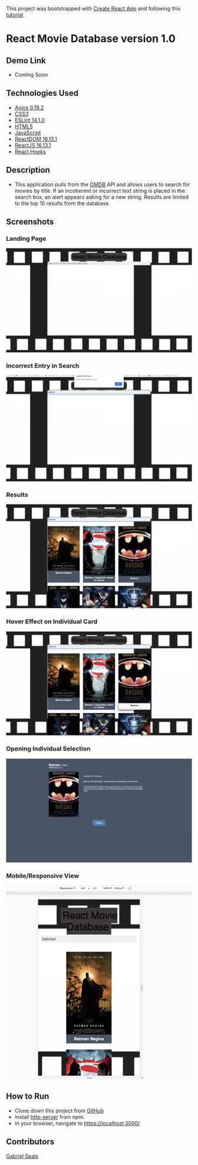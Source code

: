 This project was bootstrapped with [Create React App](https://github.com/facebook/create-react-app) and following this [tutorial](https://youtu.be/ufodJVcpmps).

# React Movie Database version 1.0

## Demo Link

* Coming Soon

## Technologies Used

* [Axios 0.19.2](https://www.npmjs.com/package/axios)
* [CSS3](https://www.w3.org/Style/CSS/Overview.en.html)
* [ESLint 14.1.0](https://eslint.org/)
* [HTML5](https://html.spec.whatwg.org/multipage/)
* [JavaScript](https://www.javascript.com/)
* [ReactDOM 16.13.1](https://www.npmjs.com/package/react-dom)
* [ReactJS 16.13.1](https://reactjs.org/docs/create-a-new-react-app.html)
* [React Hooks](https://reactjs.org/docs/hooks-intro.html)

## Description

* This application pulls from the [OMDB](http://www.omdbapi.com/) API and allows users to search for movies by title. If an incoherent or incorrect text string is placed in the search box, an alert appears asking for a new string. Results are limited to the top 10 results from the database.

## Screenshots

### Landing Page
![Landing Page](https://raw.githubusercontent.com/gseals/React-Movie-Database/master/screenshots/Landing%20Page.png)

### Incorrect Entry in Search
![Incorrect Entry in Search](https://raw.githubusercontent.com/gseals/React-Movie-Database/master/screenshots/Incorrect%20Entry%20in%20Search.png)

### Results
![Results](https://raw.githubusercontent.com/gseals/React-Movie-Database/master/screenshots/Results.png)

### Hover Effect on Individual Card
![Hover Effect on Individual Card](https://raw.githubusercontent.com/gseals/React-Movie-Database/master/screenshots/Hover%20Effect%20on%20Individual%20Card.png)

### Opening Individual Selection
![Opening Individual Selection](https://raw.githubusercontent.com/gseals/React-Movie-Database/master/screenshots/Opening%20Individual%20Selection.png)

### Mobile/Responsive View
![Mobile View](https://raw.githubusercontent.com/gseals/React-Movie-Database/master/screenshots/Responsive.png)

## How to Run

* Clone down this project from [GitHub](https://github.com/gseals/React-Movie-Database)
* Install [http-server](https://www.npmjs.com/package/http-server) from npm.
* In your browser, navigate to [https://localhost:3000/](https://localhost:3000/)

## Contributors

[Gabriel Seals](https://github.com/gseals)
